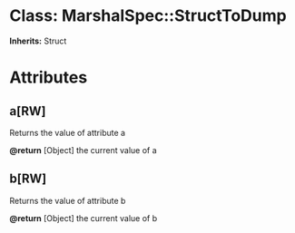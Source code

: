 # Class: MarshalSpec::StructToDump
**Inherits:** Struct
    



# Attributes
## a[RW] [](#attribute-i-a)
Returns the value of attribute a

**@return** [Object] the current value of a

## b[RW] [](#attribute-i-b)
Returns the value of attribute b

**@return** [Object] the current value of b


